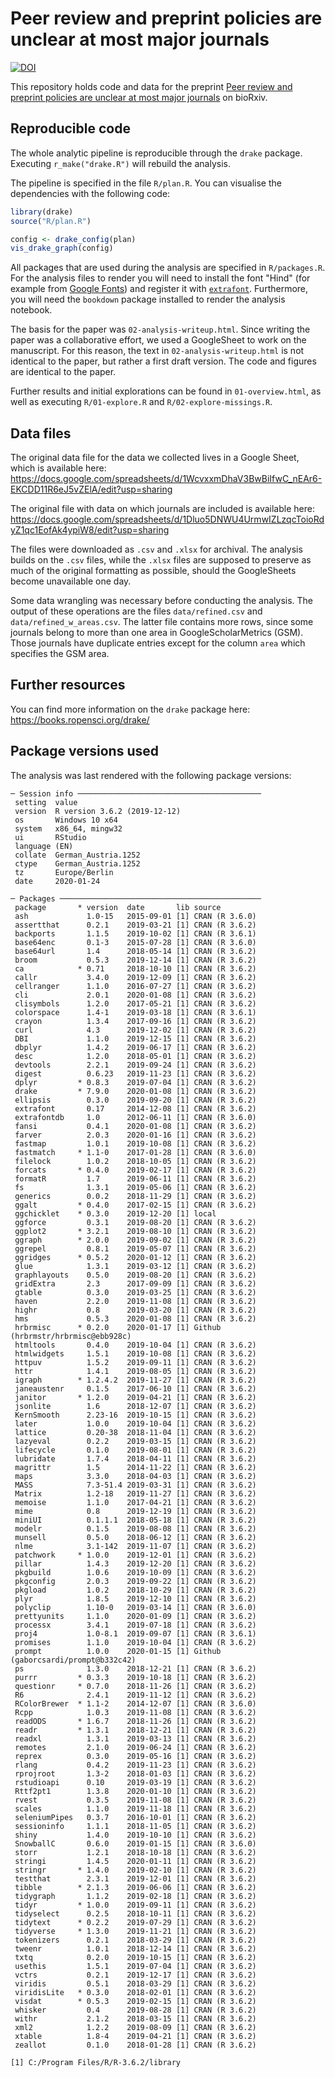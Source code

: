 # Peer review and preprint policies are unclear at most major journals

[![DOI](https://zenodo.org/badge/191401145.svg)](https://zenodo.org/badge/latestdoi/191401145)

This repository holds code and data for the preprint [Peer review and preprint policies are unclear at most major journals](https://www.biorxiv.org/content/10.1101/2020.01.24.918995v2)
on bioRxiv.


## Reproducible code
The whole analytic pipeline is reproducible through the `drake` package. 
Executing `r_make("drake.R")` will rebuild the analysis.

The pipeline is specified in the file `R/plan.R`. You can visualise the 
dependencies with the following code:

```r
library(drake)
source("R/plan.R")

config <- drake_config(plan)
vis_drake_graph(config)
```

All packages that are used during the analysis are specified in `R/packages.R`.
For the analysis files to render you will need to install the font "Hind" (for
example from [Google Fonts](https://fonts.google.com/)) and 
register it with
[`extrafont`](https://cran.r-project.org/web/packages/extrafont/README.html). 
Furthermore, you will need the `bookdown` package installed to render the
analysis notebook.


The basis for the paper was `02-analysis-writeup.html`. Since writing the paper
was a collaborative effort, we used a GoogleSheet to work on the manuscript. For
this reason, the text in `02-analysis-writeup.html` is not identical to the 
paper, but rather a first draft version. The code and figures are identical to
the paper.

Further results
and initial explorations can be found in `01-overview.html`, as well as 
executing `R/01-explore.R` and `R/02-explore-missings.R`. 


## Data files
The original data file for the data we collected lives in a Google Sheet, which
is available here: https://docs.google.com/spreadsheets/d/1WcvxxmDhaV3BwBiIfwC_nEAr6-EKCDD11R6eJ5vZElA/edit?usp=sharing

The original file with data on which journals are included is available here:
https://docs.google.com/spreadsheets/d/1Dluo5DNWU4UrmwIZLzqcToioRdyZ1qc1EofAk4ypiW8/edit?usp=sharing

The files were downloaded as `.csv` and `.xlsx` for archival. The analysis 
builds on the `.csv` files, while the `.xlsx` files are supposed to preserve as
much of the original formatting as possible, should the GoogleSheets become 
unavailable one day. 


Some data wrangling was necessary before conducting the analysis. The output of
these operations are the files `data/refined.csv` and `data/refined_w_areas.csv`.
The latter file contains more rows, since some journals belong to more than
one area in GoogleScholarMetrics (GSM). Those journals have duplicate entries 
except for the column `area` which specifies the GSM area.


## Further resources
You can find more information on the `drake` package here: 
https://books.ropensci.org/drake/



## Package versions used
The analysis was last rendered with the following package versions:

```
─ Session info ─────────────────────────────────────────
 setting  value                       
 version  R version 3.6.2 (2019-12-12)
 os       Windows 10 x64              
 system   x86_64, mingw32             
 ui       RStudio                     
 language (EN)                        
 collate  German_Austria.1252         
 ctype    German_Austria.1252         
 tz       Europe/Berlin               
 date     2020-01-24                   

─ Packages ─────────────────────────────────────────────
 package       * version  date       lib source                            
 ash             1.0-15   2015-09-01 [1] CRAN (R 3.6.0)                     
 assertthat      0.2.1    2019-03-21 [1] CRAN (R 3.6.2)                     
 backports       1.1.5    2019-10-02 [1] CRAN (R 3.6.1)                     
 base64enc       0.1-3    2015-07-28 [1] CRAN (R 3.6.0)                     
 base64url       1.4      2018-05-14 [1] CRAN (R 3.6.2)                     
 broom           0.5.3    2019-12-14 [1] CRAN (R 3.6.2)                     
 ca            * 0.71     2018-10-10 [1] CRAN (R 3.6.2)                     
 callr           3.4.0    2019-12-09 [1] CRAN (R 3.6.2)                     
 cellranger      1.1.0    2016-07-27 [1] CRAN (R 3.6.2)                     
 cli             2.0.1    2020-01-08 [1] CRAN (R 3.6.2)                     
 clisymbols      1.2.0    2017-05-21 [1] CRAN (R 3.6.2)                     
 colorspace      1.4-1    2019-03-18 [1] CRAN (R 3.6.1)                     
 crayon          1.3.4    2017-09-16 [1] CRAN (R 3.6.2)                     
 curl            4.3      2019-12-02 [1] CRAN (R 3.6.2)                     
 DBI             1.1.0    2019-12-15 [1] CRAN (R 3.6.2)                     
 dbplyr          1.4.2    2019-06-17 [1] CRAN (R 3.6.2)                     
 desc            1.2.0    2018-05-01 [1] CRAN (R 3.6.2)                     
 devtools        2.2.1    2019-09-24 [1] CRAN (R 3.6.2)                     
 digest          0.6.23   2019-11-23 [1] CRAN (R 3.6.2)                     
 dplyr         * 0.8.3    2019-07-04 [1] CRAN (R 3.6.2)                     
 drake         * 7.9.0    2020-01-08 [1] CRAN (R 3.6.2)                     
 ellipsis        0.3.0    2019-09-20 [1] CRAN (R 3.6.2)                     
 extrafont       0.17     2014-12-08 [1] CRAN (R 3.6.2)                     
 extrafontdb     1.0      2012-06-11 [1] CRAN (R 3.6.0)                     
 fansi           0.4.1    2020-01-08 [1] CRAN (R 3.6.2)                     
 farver          2.0.3    2020-01-16 [1] CRAN (R 3.6.2)                     
 fastmap         1.0.1    2019-10-08 [1] CRAN (R 3.6.2)                     
 fastmatch     * 1.1-0    2017-01-28 [1] CRAN (R 3.6.0)                     
 filelock        1.0.2    2018-10-05 [1] CRAN (R 3.6.2)                     
 forcats       * 0.4.0    2019-02-17 [1] CRAN (R 3.6.2)                     
 formatR         1.7      2019-06-11 [1] CRAN (R 3.6.2)                     
 fs              1.3.1    2019-05-06 [1] CRAN (R 3.6.2)                     
 generics        0.0.2    2018-11-29 [1] CRAN (R 3.6.2)                     
 ggalt         * 0.4.0    2017-02-15 [1] CRAN (R 3.6.2)                     
 ggchicklet    * 0.3.0    2019-12-20 [1] local                              
 ggforce         0.3.1    2019-08-20 [1] CRAN (R 3.6.2)                     
 ggplot2       * 3.2.1    2019-08-10 [1] CRAN (R 3.6.2)                     
 ggraph        * 2.0.0    2019-09-02 [1] CRAN (R 3.6.2)                     
 ggrepel         0.8.1    2019-05-07 [1] CRAN (R 3.6.2)                     
 ggridges      * 0.5.2    2020-01-12 [1] CRAN (R 3.6.2)                     
 glue            1.3.1    2019-03-12 [1] CRAN (R 3.6.2)                     
 graphlayouts    0.5.0    2019-08-20 [1] CRAN (R 3.6.2)                     
 gridExtra       2.3      2017-09-09 [1] CRAN (R 3.6.2)                     
 gtable          0.3.0    2019-03-25 [1] CRAN (R 3.6.2)                     
 haven           2.2.0    2019-11-08 [1] CRAN (R 3.6.2)                     
 highr           0.8      2019-03-20 [1] CRAN (R 3.6.2)                     
 hms             0.5.3    2020-01-08 [1] CRAN (R 3.6.2)                     
 hrbrmisc      * 0.2.0    2020-01-17 [1] Github (hrbrmstr/hrbrmisc@ebb928c) 
 htmltools       0.4.0    2019-10-04 [1] CRAN (R 3.6.2)                     
 htmlwidgets     1.5.1    2019-10-08 [1] CRAN (R 3.6.2)                     
 httpuv          1.5.2    2019-09-11 [1] CRAN (R 3.6.2)                     
 httr            1.4.1    2019-08-05 [1] CRAN (R 3.6.2)                     
 igraph        * 1.2.4.2  2019-11-27 [1] CRAN (R 3.6.2)                     
 janeaustenr     0.1.5    2017-06-10 [1] CRAN (R 3.6.2)                     
 janitor       * 1.2.0    2019-04-21 [1] CRAN (R 3.6.2)                     
 jsonlite        1.6      2018-12-07 [1] CRAN (R 3.6.2)                     
 KernSmooth      2.23-16  2019-10-15 [1] CRAN (R 3.6.2)                     
 later           1.0.0    2019-10-04 [1] CRAN (R 3.6.2)                     
 lattice         0.20-38  2018-11-04 [1] CRAN (R 3.6.2)                     
 lazyeval        0.2.2    2019-03-15 [1] CRAN (R 3.6.2)                     
 lifecycle       0.1.0    2019-08-01 [1] CRAN (R 3.6.2)                     
 lubridate       1.7.4    2018-04-11 [1] CRAN (R 3.6.2)                     
 magrittr        1.5      2014-11-22 [1] CRAN (R 3.6.2)                     
 maps            3.3.0    2018-04-03 [1] CRAN (R 3.6.2)                     
 MASS            7.3-51.4 2019-03-31 [1] CRAN (R 3.6.2)                     
 Matrix          1.2-18   2019-11-27 [1] CRAN (R 3.6.2)                     
 memoise         1.1.0    2017-04-21 [1] CRAN (R 3.6.2)                     
 mime            0.8      2019-12-19 [1] CRAN (R 3.6.2)                     
 miniUI          0.1.1.1  2018-05-18 [1] CRAN (R 3.6.2)                     
 modelr          0.1.5    2019-08-08 [1] CRAN (R 3.6.2)                     
 munsell         0.5.0    2018-06-12 [1] CRAN (R 3.6.2)                     
 nlme            3.1-142  2019-11-07 [1] CRAN (R 3.6.2)                     
 patchwork     * 1.0.0    2019-12-01 [1] CRAN (R 3.6.2)                     
 pillar          1.4.3    2019-12-20 [1] CRAN (R 3.6.2)                     
 pkgbuild        1.0.6    2019-10-09 [1] CRAN (R 3.6.2)                     
 pkgconfig       2.0.3    2019-09-22 [1] CRAN (R 3.6.2)                     
 pkgload         1.0.2    2018-10-29 [1] CRAN (R 3.6.2)                     
 plyr            1.8.5    2019-12-10 [1] CRAN (R 3.6.2)                     
 polyclip        1.10-0   2019-03-14 [1] CRAN (R 3.6.0)                     
 prettyunits     1.1.0    2020-01-09 [1] CRAN (R 3.6.2)                     
 processx        3.4.1    2019-07-18 [1] CRAN (R 3.6.2)                     
 proj4           1.0-8.1  2019-09-07 [1] CRAN (R 3.6.1)                     
 promises        1.1.0    2019-10-04 [1] CRAN (R 3.6.2)                     
 prompt          1.0.0    2020-01-15 [1] Github (gaborcsardi/prompt@b332c42)
 ps              1.3.0    2018-12-21 [1] CRAN (R 3.6.2)                     
 purrr         * 0.3.3    2019-10-18 [1] CRAN (R 3.6.2)                     
 questionr     * 0.7.0    2018-11-26 [1] CRAN (R 3.6.2)                     
 R6              2.4.1    2019-11-12 [1] CRAN (R 3.6.2)                     
 RColorBrewer  * 1.1-2    2014-12-07 [1] CRAN (R 3.6.0)                     
 Rcpp            1.0.3    2019-11-08 [1] CRAN (R 3.6.2)                     
 readODS       * 1.6.7    2018-11-26 [1] CRAN (R 3.6.2)                     
 readr         * 1.3.1    2018-12-21 [1] CRAN (R 3.6.2)                     
 readxl          1.3.1    2019-03-13 [1] CRAN (R 3.6.2)                     
 remotes         2.1.0    2019-06-24 [1] CRAN (R 3.6.2)                     
 reprex          0.3.0    2019-05-16 [1] CRAN (R 3.6.2)                     
 rlang           0.4.2    2019-11-23 [1] CRAN (R 3.6.2)                     
 rprojroot       1.3-2    2018-01-03 [1] CRAN (R 3.6.2)                     
 rstudioapi      0.10     2019-03-19 [1] CRAN (R 3.6.2)                     
 Rttf2pt1        1.3.8    2020-01-10 [1] CRAN (R 3.6.2)                     
 rvest           0.3.5    2019-11-08 [1] CRAN (R 3.6.2)                     
 scales          1.1.0    2019-11-18 [1] CRAN (R 3.6.2)                     
 seleniumPipes   0.3.7    2016-10-01 [1] CRAN (R 3.6.2)                     
 sessioninfo     1.1.1    2018-11-05 [1] CRAN (R 3.6.2)                     
 shiny           1.4.0    2019-10-10 [1] CRAN (R 3.6.2)                     
 SnowballC       0.6.0    2019-01-15 [1] CRAN (R 3.6.0)                     
 storr           1.2.1    2018-10-18 [1] CRAN (R 3.6.2)                     
 stringi         1.4.5    2020-01-11 [1] CRAN (R 3.6.2)                     
 stringr       * 1.4.0    2019-02-10 [1] CRAN (R 3.6.2)                     
 testthat        2.3.1    2019-12-01 [1] CRAN (R 3.6.2)                     
 tibble        * 2.1.3    2019-06-06 [1] CRAN (R 3.6.2)                     
 tidygraph       1.1.2    2019-02-18 [1] CRAN (R 3.6.2)                     
 tidyr         * 1.0.0    2019-09-11 [1] CRAN (R 3.6.2)                     
 tidyselect      0.2.5    2018-10-11 [1] CRAN (R 3.6.2)                     
 tidytext      * 0.2.2    2019-07-29 [1] CRAN (R 3.6.2)                     
 tidyverse     * 1.3.0    2019-11-21 [1] CRAN (R 3.6.2)                     
 tokenizers      0.2.1    2018-03-29 [1] CRAN (R 3.6.2)                     
 tweenr          1.0.1    2018-12-14 [1] CRAN (R 3.6.2)                     
 txtq            0.2.0    2019-10-15 [1] CRAN (R 3.6.2)                     
 usethis         1.5.1    2019-07-04 [1] CRAN (R 3.6.2)                     
 vctrs           0.2.1    2019-12-17 [1] CRAN (R 3.6.2)                     
 viridis         0.5.1    2018-03-29 [1] CRAN (R 3.6.2)                     
 viridisLite   * 0.3.0    2018-02-01 [1] CRAN (R 3.6.2)                     
 visdat        * 0.5.3    2019-02-15 [1] CRAN (R 3.6.2)                     
 whisker         0.4      2019-08-28 [1] CRAN (R 3.6.2)                     
 withr           2.1.2    2018-03-15 [1] CRAN (R 3.6.2)                     
 xml2            1.2.2    2019-08-09 [1] CRAN (R 3.6.2)                     
 xtable          1.8-4    2019-04-21 [1] CRAN (R 3.6.2)                     
 zeallot         0.1.0    2018-01-28 [1] CRAN (R 3.6.2)                   

[1] C:/Program Files/R/R-3.6.2/library
```
